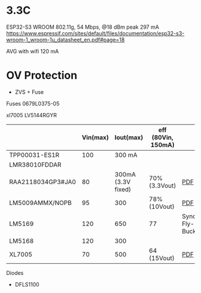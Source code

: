 # 3.3C

ESP32-S3 WROOM
802.11g, 54 Mbps, @18 dBm peak 297 mA
https://www.espressif.com/sites/default/files/documentation/esp32-s3-wroom-1_wroom-1u_datasheet_en.pdf#page=18

AVG with wifi 120 mA

# OV Protection

- ZVS + Fuse

Fuses
0679L0375-05

xl7005
LV5144RGYR

|                   | Vin(max) | Iout(max)          | eff (80Vin, 150mA) |                                                                                   |
|-------------------|----------|--------------------|--------------------|-----------------------------------------------------------------------------------|
| TPP00031-ES1R     | 100      | 300 mA             |                    |                                                                                   |
| LMR38010FDDAR     |          |                    |                    |                                                                                   |
| RAA2118034GP3#JA0 | 80       | 300mA (3.3V fixed) | 70%   (3.3Vout)    | [PDF](https://www.renesas.com/en/document/dst/raa211803-805-datasheet?r=25449141) |
| LM5009AMMX/NOPB   | 95       | 300                | 78%  (10Vout)      | [PDF](https://www.ti.com/lit/ds/symlink/lm5009a.pdf)                              |
| LM5169            | 120      | 650                | 77                 | Sync, Fly-Buck™                                                                   |
| LM5168            | 120      | 300                |                    |                                                                                   |
| XL7005            | 70       | 500                | 64 (15Vout)        | [PDF](http://www.ksmcu.com/pdf/XL7005%20datasheet.pdf)                            |

Diodes

- DFLS1100